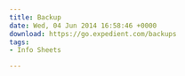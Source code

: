 ```yaml
---
title: Backup
date: Wed, 04 Jun 2014 16:58:46 +0000
download: https://go.expedient.com/backups
tags:
- Info Sheets

---
```


